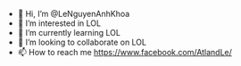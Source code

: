 - 👋 Hi, I’m @LeNguyenAnhKhoa
- 👀 I’m interested in LOL
- 🌱 I’m currently learning LOL
- 💞️ I’m looking to collaborate on LOL
- 📫 How to reach me https://www.facebook.com/AtlandLe/

<!---
LeNguyenAnhKhoa/LeNguyenAnhKhoa is a ✨ special ✨ repository because its `README.md` (this file) appears on your GitHub profile.
You can click the Preview link to take a look at your changes.
--->
